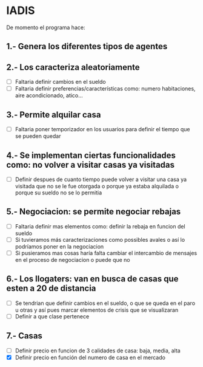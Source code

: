 # IADIS

De momento el programa hace:

## 1.- Genera los diferentes tipos de agentes <br />
## 2.- Los caracteriza aleatoriamente

  - [ ] Faltaria definir cambios en el sueldo
  - [ ] Faltaria definir preferencias/características como: numero habitaciones, aire acondicionado, atico...
## 3.- Permite alquilar casa <br />
  - [ ] Faltaria poner temporizador en los usuarios para definir el tiempo que se pueden quedar
## 4.- Se implementan ciertas funcionalidades como: no volver a visitar casas ya visitadas
  - [ ] Definir despues de cuanto tiempo puede volver a visitar una casa ya visitada que no se le fue otorgada o porque ya estaba alquilada o porque su sueldo no se lo permitia 
## 5.- Negociacion: se permite negociar rebajas
  - [ ] Faltaria definir mas elementos como: definir la rebaja en funcion del sueldo
  - [ ] Si tuvieramos más caracterizaciones como possibles avales o así lo podríamos poner en la negociacion
  - [ ] Si pusieramos mas cosas haría falta cambiar el intercambio de mensajes en el proceso de negociacion o puede que no
## 6.- Los llogaters: van en busca de casas que esten a 20 de distancia
  - [ ] Se tendrian que definir cambios en el sueldo, o que se queda en el paro u otras y así pues marcar elementos de crisis que se visualizaran
  - [ ] Definir a que clase pertenece 
## 7.- Casas
  - [ ] Definir precio en funcion de 3 calidades de casa: baja, media, alta
  - [x] Definir precio en función del numero de casa en el mercado
